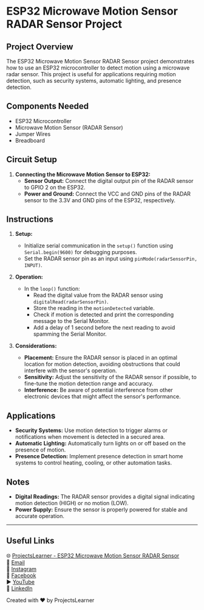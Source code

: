 # ESP32 Microwave Motion Sensor RADAR Sensor Project

## Project Overview
The ESP32 Microwave Motion Sensor RADAR Sensor project demonstrates how to use an ESP32 microcontroller to detect motion using a microwave radar sensor. This project is useful for applications requiring motion detection, such as security systems, automatic lighting, and presence detection.

## Components Needed
- ESP32 Microcontroller
- Microwave Motion Sensor (RADAR Sensor)
- Jumper Wires
- Breadboard

## Circuit Setup
1. **Connecting the Microwave Motion Sensor to ESP32:**
   - **Sensor Output:** Connect the digital output pin of the RADAR sensor to GPIO 2 on the ESP32.
   - **Power and Ground:** Connect the VCC and GND pins of the RADAR sensor to the 3.3V and GND pins of the ESP32, respectively.

## Instructions
1. **Setup:**
   - Initialize serial communication in the `setup()` function using `Serial.begin(9600)` for debugging purposes.
   - Set the RADAR sensor pin as an input using `pinMode(radarSensorPin, INPUT)`.

2. **Operation:**
   - In the `loop()` function:
     - Read the digital value from the RADAR sensor using `digitalRead(radarSensorPin)`.
     - Store the reading in the `motionDetected` variable.
     - Check if motion is detected and print the corresponding message to the Serial Monitor.
     - Add a delay of 1 second before the next reading to avoid spamming the Serial Monitor.

3. **Considerations:**
   - **Placement:** Ensure the RADAR sensor is placed in an optimal location for motion detection, avoiding obstructions that could interfere with the sensor's operation.
   - **Sensitivity:** Adjust the sensitivity of the RADAR sensor if possible, to fine-tune the motion detection range and accuracy.
   - **Interference:** Be aware of potential interference from other electronic devices that might affect the sensor's performance.

## Applications
- **Security Systems:** Use motion detection to trigger alarms or notifications when movement is detected in a secured area.
- **Automatic Lighting:** Automatically turn lights on or off based on the presence of motion.
- **Presence Detection:** Implement presence detection in smart home systems to control heating, cooling, or other automation tasks.

## Notes
- **Digital Readings:** The RADAR sensor provides a digital signal indicating motion detection (HIGH) or no motion (LOW).
- **Power Supply:** Ensure the sensor is properly powered for stable and accurate operation.

---

## Useful Links
🌐 [ProjectsLearner - ESP32 Microwave Motion Sensor RADAR Sensor](https://projectslearner.com/learn/esp32-microwave-motion-sensor-radar)  
📧 [Email](mailto:projectslearner@gmail.com)  
📸 [Instagram](https://www.instagram.com/projectslearner/)  
📘 [Facebook](https://www.facebook.com/projectslearner)  
▶️ [YouTube](https://www.youtube.com/@ProjectsLearner)  
📘 [LinkedIn](https://www.linkedin.com/in/projectslearner)

Created with ❤️ by ProjectsLearner
